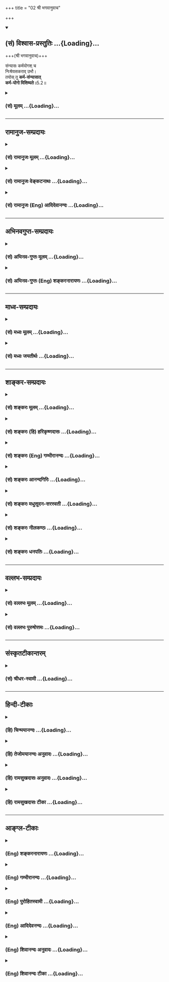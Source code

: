 +++
title = "02 श्री भगवानुवाच"

+++
<div class="js_include" newlevelforh1="2" title="(सं) विश्वास-प्रस्तुतिः" unfilled url="/mahAbhAratam/shlokashaH/06-bhIShma-parva/03-bhagavad-gItA-parva/saMskRtam/vishvAsa-prastutiH/05_karma-saMnyAsa-yogaH/02_shrI_bhagavAnuvAc.md">
<details open><summary><h2>(सं) विश्वास-प्रस्तुतिः ...{Loading}...</h2></summary>

+++(श्री भगवानुवाच)+++

संन्यासः कर्मयोगश् च  
निःश्रेयसकराव् उभौ।  
तयोस् तु **कर्म-संन्यासात्**  
**कर्म-योगो विशिष्यते**॥5.2॥
</details>
</div>
<div class="js_include collapsed" newlevelforh1="3" title="(सं) मूलम्" unfilled url="/mahAbhAratam/shlokashaH/06-bhIShma-parva/03-bhagavad-gItA-parva/saMskRtam/mUlam/05_karma-saMnyAsa-yogaH/02_shrI_bhagavAnuvAc.md">
<details><summary><h3>(सं) मूलम् ...{Loading}...</h3></summary>

श्री भगवानुवाच  
संन्यासः कर्मयोगश्च निःश्रेयसकरावुभौ।  
तयोस्तु कर्मसंन्यासात्कर्मयोगो विशिष्यते।।5.2।।
</details>
</div>


_________________
## रामानुज-सम्प्रदायः
<div class="js_include collapsed" newlevelforh1="3" title="(सं) रामानुजः मूलम्" unfilled url="/mahAbhAratam/shlokashaH/06-bhIShma-parva/03-bhagavad-gItA-parva/saMskRtam/rAmAnujaH/mUlam/05_karma-saMnyAsa-yogaH/02_shrI_bhagavAnuvAc.md">
<details><summary><h3>(सं) रामानुजः मूलम् ...{Loading}...</h3></summary>

।।5.2।। श्रीभगवानुवाच **संन्यासः** ज्ञानयोगः **कर्मयोगः च**
ज्ञानयोगशक्तस्य अपि **उभौ** निरपेक्षौ **निःश्रेयसकरौ। तयोः तु
कर्मसंन्यासाद्** ज्ञानयोगात् **कर्मयोगः** एव **विशिष्यते। कुत इत्यत आह**

</details>
</div>
<div class="js_include collapsed" newlevelforh1="3" title="(सं) रामानुजः वेङ्कटनाथः" unfilled url="/mahAbhAratam/shlokashaH/06-bhIShma-parva/03-bhagavad-gItA-parva/saMskRtam/rAmAnujaH/venkaTanAthaH/05_karma-saMnyAsa-yogaH/02_shrI_bhagavAnuvAc.md">
<details><summary><h3>(सं) रामानुजः वेङ्कटनाथः ...{Loading}...</h3></summary>

  
  
।।5.2।। अथ सद्वारकत्वाभिधानस्य अधिकारिविशेषनियततया
द्वयोरप्यव्यवहितसाधनत्वमुपपादयंस्तत एव मृदितकषायस्यापि
सौकर्यशैघ्र्यसङ्गिनस्तस्यैव कर्तव्यतां च द्रढयन् भगवानुवाच सन्न्यास इति।
ज्ञानयोगाशक्तस्य कर्मयोगसापेक्षत्वात्तच्छक्तस्यैव
निरपेक्षसाधनत्वोक्तिरुपपन्नेत्यभिप्रायेणाह ज्ञानयोगशक्तस्यापीति। उभौ
निश्श्रेयसकरा इत्येतत्सामर्थ्यात्एकमप्यास्थितः सम्यगुभयोर्विन्दते फलम्
5।4 इति वक्ष्यमाणानुसन्धानाच्चनिरपेक्षावित्युक्तम्। चकारेणाप्येतदेव
व्यज्यते। अन्वाचयेतरेतरयोगसमाहारा हि पृथक्फलसाधनत्वप्रकरणविरुद्धाः। अतः
पृथक्स्वातन्त्र्यगर्भः समुच्चय एवात्र चार्थः। तर्हि
द्वावप्यनियमेनयथेच्छमुपादेयौ कर्मयोगस्य तु किमर्थं प्रशंसा इति
शङ्काव्युदासाय तुशब्दः। तदभिप्रायव्यञ्जनार्थमेवकारः।  
  

</details>
</div>
<div class="js_include collapsed" newlevelforh1="3" title="(सं) रामानुजः (Eng) आदिदेवानन्दः" unfilled url="/mahAbhAratam/shlokashaH/06-bhIShma-parva/03-bhagavad-gItA-parva/saMskRtam/rAmAnujaH/english/AdidevAnandaH/05_karma-saMnyAsa-yogaH/02_shrI_bhagavAnuvAc.md">
<details><summary><h3>(सं) रामानुजः (Eng) आदिदेवानन्दः ...{Loading}...</h3></summary>

5.2 The Lord said Even while granting that some persons are competent
for the practice of Jnana Yoga exclusively, it has to be conceded that
renunciation, i.e., Jnana Yoga, and Karma Yoga can be practised as
independent of each other in the pursuit of the highest excellence.
Still, of these two, Karma Yoga excels over the renunciation of actions,
i.e., Jnana Yoga. Sri Krsna explains why this is so.

</details>
</div>


_________________
## अभिनवगुप्त-सम्प्रदायः
<div class="js_include collapsed" newlevelforh1="3" title="(सं) अभिनव-गुप्तः मूलम्" unfilled url="/mahAbhAratam/shlokashaH/06-bhIShma-parva/03-bhagavad-gItA-parva/saMskRtam/abhinava-guptaH/mUlam/05_karma-saMnyAsa-yogaH/02_shrI_bhagavAnuvAc.md">
<details><summary><h3>(सं) अभिनव-गुप्तः मूलम् ...{Loading}...</h3></summary>

।।5.2।। संन्यास इति। संन्यासः कर्म योगः च नात्र एकोऽभिहितः अपि तु उभौ।
संमिलितौ तौ निश्श्रेयसं दत्तः। योगेन विना संन्यासो न संभवतीति योगस्य
विशेषः।

</details>
</div>
<div class="js_include collapsed" newlevelforh1="3" title="(सं) अभिनव-गुप्तः (Eng) शङ्करनारायणः" unfilled url="/mahAbhAratam/shlokashaH/06-bhIShma-parva/03-bhagavad-gItA-parva/saMskRtam/abhinava-guptaH/english/shankaranArAyaNaH/05_karma-saMnyAsa-yogaH/02_shrI_bhagavAnuvAc.md">
<details><summary><h3>(सं) अभिनव-गुप्तः (Eng) शङ्करनारायणः ...{Loading}...</h3></summary>

5.2 Samnyasah etc. Renunciation and the Yoga of action-not only one, but
two-are mentioned here. Happily joining together they yield salvation.
(However), the superiority of the Yoga \[over the renunciation\] is due
to the fact that but for the Yoga, renunciation does not exist.

</details>
</div>


_________________
## माध्व-सम्प्रदायः
<div class="js_include collapsed" newlevelforh1="3" title="(सं) मध्वः मूलम्" unfilled url="/mahAbhAratam/shlokashaH/06-bhIShma-parva/03-bhagavad-gItA-parva/saMskRtam/madhvaH/mUlam/05_karma-saMnyAsa-yogaH/02_shrI_bhagavAnuvAc.md">
<details><summary><h3>(सं) मध्वः मूलम् ...{Loading}...</h3></summary>

।।5.2।। नायं सन्न्यासो यत्याश्रमः। द्वन्द्वत्यागात्तु सन्न्यासान्मत्पूजैव
गरीयसी इति वचनात्। तानि वा एतान्यवराणि तपांसि न्यास एवात्यरेचयत् इति
च। सन्नायासस्तु तुरीयो यो निष्क्रियाख्यः सधर्मकः। न तस्मादुत्तमो धर्मो
लोके कश्चन विद्यते। तद्भक्तोऽपि हि यद्गच्छेतद्गृहस्थो न धार्मिकः।
मद्भक्तिश्च विरक्तिस्तदधिकारो निगद्यते। यदाधिकारो भवति ब्रह्मचार्यपि
प्रव्रजेत् इति नारदीये। ब्रह्मचर्यादेव प्रव्रजेत् ৷৷. यदहरेव विरजेत्
जा.उ.4 या.उ.1 इति च। सन्न्यासे तु तुरीये वै प्रीतिर्मम महीयसी।
येषामत्राधिकारो न तेषां कर्मेति निश्चयः इत्यादेश्च ब्राह्मे। अतो
नात्राश्रमः सन्न्यास उक्तः।

</details>
</div>
<div class="js_include collapsed" newlevelforh1="3" title="(सं) मध्वः जयतीर्थः" unfilled url="/mahAbhAratam/shlokashaH/06-bhIShma-parva/03-bhagavad-gItA-parva/saMskRtam/madhvaH/jayatIrthaH/05_karma-saMnyAsa-yogaH/02_shrI_bhagavAnuvAc.md">
<details><summary><h3>(सं) मध्वः जयतीर्थः ...{Loading}...</h3></summary>

।।5.2।। सन्न्यासमिति प्रश्नवाक्ये सन्न्यास इति परिहारवाक्ये च
सन्न्यासयोगशब्दौ यतिगृहस्थाश्रमविषयावेव तयोः
सर्वकर्मत्यागात्तदनुष्ठानरूपत्वात्। ज्ञेय इति वचनं तु न
सन्न्यासशब्दव्याख्यानपरम्। किन्तु यो द्वेषादिवर्जितो गृही सोऽपि
सन्न्यासी ज्ञातव्य इति स्तुतिपरमेवेत्यत आह **नायमि**ति। अयं
परिहारवाक्यस्थः। प्रश्नवाक्यस्थस्य तात्पर्यनिर्णये तथाऽभ्युपगमात्।
योगश्च न गृहस्थाश्रम इत्यपि द्रष्टव्यम्। कुतो न इति चेत् अत्र
तयोस्त्विति सन्न्यासात्कर्मयोगस्य विशिष्टत्ववचनात् तस्य चास्मत्पक्ष एव
सम्भवादन्यत्रासम्भवादिति भावः। कुतो भवत्पक्षे सम्भवः इत्यत आह
**द्वन्द्वे**ति। मत्पूजा मदर्पणबुद्ध्या कर्मानुष्ठानम्। आश्रमार्थत्वे
कुतोऽसम्भवः इत्यत आह **तानी**ति। तान्याधानादीनि। अत्यरेचयत् अत्यरिच्यत
इतिवचनादिति वर्तते। न्यस्यतेऽस्मिन्सर्वमिति ब्रह्मैव न्यास इति कश्चित्।
तदसत् तपोऽपेक्षयोत्तमत्वाभिधानस्यासङ्गतत्वात्। उपायोपेयभावेन सङ्गतिरिति
चेत् तर्हि तत्सिद्धौ लोकत एवोत्तमत्वसिद्धेरभिधानवैयर्थ्यात्।
गृहस्थाश्रमाद्यत्याश्रमस्योत्तमत्वमयुक्तम्। गृहस्थाश्रमो हि
सर्वधर्मोपपन्नस्तत्समर्थे मध्यमे वयसि अनुष्ठेयो महाफलश्च यत्याश्रमस्तु
निष्क्रियश्चरमे वयसि
गृहस्थधर्मानधिकृतैरन्धपङ्गवादिभिरनुष्ठेयोऽल्पफलश्चेति केचित्
तन्निरासार्थमाह **सन्न्यासस्त्वि**ति। काम्यकर्मरहितत्वात्
निष्क्रियाख्योऽपि सधर्मकः। न केवलं सधर्मकः किन्तु न
तस्माद्यत्याश्रमानुष्ठेयाद्यतिभक्त्यापि यत्फलं प्राप्नुयान्न
तत्सर्वैर्गृहस्थधर्मैरित्यर्थः। ब्रह्मचर्यादेव ब्रह्मचर्यं विसृज्यैव
विरजेत् विरक्तो भवेत् तदहरेव प्रव्रजेत् जा.उ.4या.उ.1 इति श्रुतिशेषः।
कर्मेत्याश्रमान्तरम्। यदुक्तंनायं इत्यादि तदुपसंहरति **अत** इति। अत्र
परिहारवाक्ये।

</details>
</div>


_________________
## शाङ्कर-सम्प्रदायः
<div class="js_include collapsed" newlevelforh1="3" title="(सं) शङ्करः मूलम्" unfilled url="/mahAbhAratam/shlokashaH/06-bhIShma-parva/03-bhagavad-gItA-parva/saMskRtam/shankaraH/mUlam/05_karma-saMnyAsa-yogaH/02_shrI_bhagavAnuvAc.md">
<details><summary><h3>(सं) शङ्करः मूलम् ...{Loading}...</h3></summary>

।।5.2।। **संन्यासः** कर्मणां परित्यागः **कर्मयोगश्च** तेषामनुष्ठानं तौ
**उभौ** अपि **निःश्रेयसकरौ** मोक्षं कुर्वाते ज्ञानोत्पत्तिहेतुत्वेन। उभौ
यद्यपि निःश्रेयसकरौ तथापि **तयोस्तु** निःश्रेयसहेत्वोः
**कर्मसंन्यासात्** केवलात् **कर्मयोगो विशिष्यते** इति कर्मयोगं
स्तौति।। कस्मात् इति आह

</details>
</div>
<div class="js_include collapsed" newlevelforh1="3" title="(सं) शङ्करः (हि) हरिकृष्णदासः" unfilled url="/mahAbhAratam/shlokashaH/06-bhIShma-parva/03-bhagavad-gItA-parva/saMskRtam/shankaraH/hindI/harikRShNadAsaH/05_karma-saMnyAsa-yogaH/02_shrI_bhagavAnuvAc.md">
<details><summary><h3>(सं) शङ्करः (हि) हरिकृष्णदासः ...{Loading}...</h3></summary>

।।5.2।। अर्जुनके प्रश्नका निर्णय करनेके लिये भगवान् अपना अभिप्राय बतलाते
हुए बोले संन्यास कर्मोंका परित्याग और कर्मयोग उनका अनुष्ठान करना ये
दोनों ही कल्याणकारक अर्थात् मुक्तिके देनेवाले हैं। यद्यपि ज्ञानकी
उत्पत्तिमें हेतु होनेसे ये दोनोंही कल्याणकारक हैं तथापि कल्याणके उन
दोनों कारणोंमें ज्ञानरहित केवल संन्यासकी अपेक्षा कर्मयोग श्रेष्ठ है। इस
प्रकार भगवान् कर्मयोगकी स्तुति करते हैं।

</details>
</div>
<div class="js_include collapsed" newlevelforh1="3" title="(सं) शङ्करः (Eng) गम्भीरानन्दः" unfilled url="/mahAbhAratam/shlokashaH/06-bhIShma-parva/03-bhagavad-gItA-parva/saMskRtam/shankaraH/english/gambhIrAnandaH/05_karma-saMnyAsa-yogaH/02_shrI_bhagavAnuvAc.md">
<details><summary><h3>(सं) शङ्करः (Eng) गम्भीरानन्दः ...{Loading}...</h3></summary>

5.2 Ubhau, both, to be sure; sannyasah, renunciation of actions; ca,
and; karma-yogah, Karma-yoga-their performance-; nihsreyasa-karau, lead
to Liberation. Though both lead to Liberation by virtue of being the
cause of the rise of Knowledge, even then, tayoh, between the two which
are the causes of Liberation; Karma-yoga, tu, however; visisyate,
excels; karma-sannyasat, over mere renunciation of actions. Thus He
extols Karma-yoga. \[Karma-yoga is better than renunciation of actions
that is not based on Knowledge.\] Why; In answer the Lord says:

</details>
</div>
<div class="js_include collapsed" newlevelforh1="3" title="(सं) शङ्करः आनन्दगिरिः" unfilled url="/mahAbhAratam/shlokashaH/06-bhIShma-parva/03-bhagavad-gItA-parva/saMskRtam/shankaraH/AnandagiriH/05_karma-saMnyAsa-yogaH/02_shrI_bhagavAnuvAc.md">
<details><summary><h3>(सं) शङ्करः आनन्दगिरिः ...{Loading}...</h3></summary>

।।5.2।। प्रश्नमेवमुत्थाप्य प्रतिवचनमुत्थापयति **स्वाभिप्रायमिति।**
निर्णयाय तद्द्वारेण परस्य संशयनिवृत्त्यर्थमित्यर्थः। एवं प्रश्ने
प्रवृत्ते कर्मयोगस्य सौकर्यमभिप्रेत्य
प्रशस्यतरत्वमभिधित्सुर्भगवान्प्रतिवचनं किमुक्तवानित्याशङ्क्याह **संन्यास
इति।** उभयोरपि तुल्यत्वशङ्कां वारयति **तयोस्त्विति।** कथं तर्हि
ज्ञानस्यैव मोक्षोपायत्वं विवक्ष्यते तत्राह **ज्ञानोत्पत्तीति।** तर्हि
द्वयोरपि प्रशस्यत्वमप्रशस्यत्वं वा तुल्यमित्याशङ्क्याह **उभाविति।**
ज्ञानसहायस्य कर्मसंन्यासस्य कर्मयोगापेक्षया विशिष्टत्वविवक्षया विशिनष्टि
**केवलादिति।**

</details>
</div>
<div class="js_include collapsed" newlevelforh1="3" title="(सं) शङ्करः मधुसूदन-सरस्वती" unfilled url="/mahAbhAratam/shlokashaH/06-bhIShma-parva/03-bhagavad-gItA-parva/saMskRtam/shankaraH/madhusUdana-sarasvatI/05_karma-saMnyAsa-yogaH/02_shrI_bhagavAnuvAc.md">
<details><summary><h3>(सं) शङ्करः मधुसूदन-सरस्वती ...{Loading}...</h3></summary>

।।5.2।। एवमर्जुनस्य प्रश्ने तदुत्तरं श्रीभगवानुवाच निःश्रेयसकरौ
ज्ञानोत्पत्तिहेतुत्वेन मोक्षोपयोगिनौ। तयोस्तु
कर्मसंन्यासादनधिकारिकृतात्कर्मयोगो विशिष्यते श्रेयानधिकारसंपादकत्वेन।

</details>
</div>
<div class="js_include collapsed" newlevelforh1="3" title="(सं) शङ्करः नीलकण्ठः" unfilled url="/mahAbhAratam/shlokashaH/06-bhIShma-parva/03-bhagavad-gItA-parva/saMskRtam/shankaraH/nIlakaNThaH/05_karma-saMnyAsa-yogaH/02_shrI_bhagavAnuvAc.md">
<details><summary><h3>(सं) शङ्करः नीलकण्ठः ...{Loading}...</h3></summary>

।।5.2।। अस्योत्तरं भगवानुवाच **संन्यास इति।** निःश्रेयसकरौ
ज्ञानोत्पत्तिहेतुतया। तथापि कर्मसंन्यासादविरक्तकृतात्कर्मयोग एव
विशिष्यते। चित्तशुद्धिद्वारा वैराग्यादिहेतुत्वात्।

</details>
</div>
<div class="js_include collapsed" newlevelforh1="3" title="(सं) शङ्करः धनपतिः" unfilled url="/mahAbhAratam/shlokashaH/06-bhIShma-parva/03-bhagavad-gItA-parva/saMskRtam/shankaraH/dhanapatiH/05_karma-saMnyAsa-yogaH/02_shrI_bhagavAnuvAc.md">
<details><summary><h3>(सं) शङ्करः धनपतिः ...{Loading}...</h3></summary>

।।5.2।। अर्जुनसंशयनिर्वतकमुत्तरं श्रीभगवानुवाच **संन्यास इति।** उभो
यद्यपि निःश्रेयसकरौ ज्ञानोत्पत्तिहेतुत्वेन मोक्षोपयोगिनौ तथापि तयोस्तु
कर्मसंन्यासादशुद्धचित्तेनाविरक्तेन कृतात्कर्मयोगश्चित्तशुद्य्धा
वैराग्यादिजनको विशिष्यत उत्कृष्टो भवतीति कर्मयोगं स्तौति।

</details>
</div>


_________________
## वल्लभ-सम्प्रदायः
<div class="js_include collapsed" newlevelforh1="3" title="(सं) वल्लभः मूलम्" unfilled url="/mahAbhAratam/shlokashaH/06-bhIShma-parva/03-bhagavad-gItA-parva/saMskRtam/vallabhaH/mUlam/05_karma-saMnyAsa-yogaH/02_shrI_bhagavAnuvAc.md">
<details><summary><h3>(सं) वल्लभः मूलम् ...{Loading}...</h3></summary>

।।5.2।। इति प्रश्ने भगवानर्जुनं पुष्टिनिष्ठभक्तं तदोभयकोटिसंशयापन्नं
योगसाङ्ख्यसारं ग्राहयन् पूर्वशिष्टां कर्मयोगस्थितिमुत्तरमाह सन्न्यासः
कर्मयोगश्चेति। हे अर्जुन यद्यपि साङ्ख्यीयः सन्न्यासः कर्मयोगश्चेत्युभौ
मुख्यतः स्वतन्त्रतया पुरुषार्थसाधकौ नात्राङ्गप्रधानभावः
एतयोरेकमप्यास्थितः परं श्रेयो मोक्षलक्षणं विन्दति। तथापि कर्मसन्न्यासात्
कर्मणां त्यागात् सर्वस्यैव त्यागो बाह्यतः कर्मयोगो विशिष्यते
तत्त्वज्ञानिनोऽपि लोकानुग्रहार्थं कर्मकरणश्रवणात्। मनसैव त्यागः न
बाह्यतः। तवापि फलद इति भावः।

</details>
</div>
<div class="js_include collapsed" newlevelforh1="3" title="(सं) वल्लभः पुरुषोत्तमः" unfilled url="/mahAbhAratam/shlokashaH/06-bhIShma-parva/03-bhagavad-gItA-parva/saMskRtam/vallabhaH/puruShottamaH/05_karma-saMnyAsa-yogaH/02_shrI_bhagavAnuvAc.md">
<details><summary><h3>(सं) वल्लभः पुरुषोत्तमः ...{Loading}...</h3></summary>

  
  
।।5.2।। भगवानेतत्प्रश्नोत्तरमाह कृपया सन्न्यास इति। सन्न्यासः कर्मणां
त्यागः कर्मयोगः कर्मानुष्ठानमेतावुभौ निश्श्रेयसकरौ मोक्षापादकौ तयोरपि
कर्मसन्न्यासात् केवलं कर्मत्यागात् मदाज्ञया फलानभिलाषेण मदर्पणधिया
कर्मयोगः कर्मानुष्ठानं विशिष्यते उत्तममित्यर्थः।  
  

</details>
</div>


_________________
## संस्कृतटीकान्तरम्
<div class="js_include collapsed" newlevelforh1="3" title="(सं) श्रीधर-स्वामी" unfilled url="/mahAbhAratam/shlokashaH/06-bhIShma-parva/03-bhagavad-gItA-parva/saMskRtam/shrIdhara-svAmI/05_karma-saMnyAsa-yogaH/02_shrI_bhagavAnuvAc.md">
<details><summary><h3>(सं) श्रीधर-स्वामी ...{Loading}...</h3></summary>

।।5.2।। अत्रोत्तरं श्रीभगवानुवाच **संन्यास इति।** अयं भावःनहि
वेदान्तवेद्यात्मतत्त्वविदं प्रति कर्मयोगमहं ब्रवीमि यतः पूर्वोक्तेन
संन्यासेन विरोधः स्यात् अपितु देहात्माभिमानिनं त्वां
बन्धुवधादिनिमित्तशोकमोहादिकृतमेनं संशयं देहात्मविवेकज्ञानासिना छित्त्वा
परमात्मज्ञानोपायभूतं कर्मयोगमातिष्ठेति ब्रवीमि। कर्मयोगेन शुद्धचित्तस्य
चात्मतत्त्वज्ञाने जाते सति तत्परिपाकार्थं ज्ञाननिष्ठाङ्गत्वेन संन्यासः
पूर्वमुक्तः। एवं सत्यङ्गप्रधानयोर्विकल्पायोगात्संन्यासः
कर्मयोगश्चेत्येतावुभावपि भूमिकाभेदेन समुच्चितावेव निःश्रेयसं साधयतः
तथापि तु तयोर्मध्ये कर्मसंन्यासात्सकाशात्कर्मयोगो विशिष्टो भवति।

</details>
</div>


_________________
## हिन्दी-टीकाः
<div class="js_include collapsed" newlevelforh1="3" title="(हि) चिन्मयानन्दः" unfilled url="/mahAbhAratam/shlokashaH/06-bhIShma-parva/03-bhagavad-gItA-parva/hindI/chinmayAnandaH/05_karma-saMnyAsa-yogaH/02_shrI_bhagavAnuvAc.md">
<details><summary><h3>(हि) चिन्मयानन्दः ...{Loading}...</h3></summary>

।।5.2।। अर्जुन के प्रश्न से श्रीकृष्ण समझ गये किस तुच्छ अज्ञान की स्थिति
में अर्जुन पड़ा हुआ है। वह कर्मसंन्यास और कर्मयोग इन दो मार्गों को
भिन्नभिन्न मानकर यह समझ रहा था कि वे साधक को दो भिन्न लक्ष्यों तक
पहुँचाने के साधन थे। मनुष्य की स्वाभाविक प्रवृत्ति निष्क्रियता की ओर होती
है। यदि मनुष्यों को अपने स्वभाव पर छोड़ दिया जाय तो अधिकांश लोग केवल यही
चाहेंगे कि जीवन में कमसेकम परिश्रम और अधिकसेअधिक आराम के साथ भोजन आदि
प्राप्त हो जाय। इस अनुत्पादक अकर्मण्यता से उसे क्रियाशील बनाना उसके
विकास की प्रथम अवस्था है। यह कार्य मनुष्य की सुप्त इच्छाओं को जगाने से
सम्पादित किया जा सकता है। विकास की इस प्रथमावस्था में स्वार्थ से प्रेरित
कर्म उसकी मानसिक एवं बौद्धिक शिथिलता को दूर करके उसे अत्यन्त क्रियाशील
बना देते हैं। तदुपरान्त मनुष्य को क्रियाशील रहते हुये स्वार्थ का त्याग
करने का उपदेश दिया जाता है। कुछ काल तक निष्काम भाव से ईश्वर की पूजा समझ
कर जगत् की सेवा करने से उसे जो आनन्द प्राप्त होता है वही उसके लिए
स्फूर्ति एवं प्रेरणा का स्रोत बन जाता है। इसी भावना को कर्मयोग अथवा यज्ञ
की भावना कहा गया है। कर्मयोग के पालन से वासनाओं का क्षय होकर साधक को
मानो ध्यानरूप पंख प्राप्त हो जाते हैं जिनकी सहायता से वह शांति और आनन्द
के आकाश मे ऊँचीऊँची उड़ाने भर सकता है। ध्यानाभ्यास का विस्तृत विवेचन
अगले अध्याय में किया गया है। उपर्युक्त विचार से हम इस निष्कर्ष पर पहुँचते
हैं कि आत्मविकास के लिये तीन साधन हैं काम्य कर्म निष्काम कर्म तथा
निदिध्यासन। पूर्व अध्यायों में कर्म योग का वर्णन हो चुका है और अगले
अध्याय का विषय ध्यान योग है। अत इस अध्याय में अहंकार और स्वार्थ के
परित्याग द्वारा कर्मों के संन्यास का निरूपण किया गया है। इस श्लोक में
भगवान् ने कहा है कि कर्मसंन्यास और कर्मयोग दोनों ही कल्याणकारक हैं तथापि
इन दोनों में कर्मयोग श्रेष्ठतर है। श्रीकृष्ण के इस कथन का अर्थ यह कदापि
नहीं है कि वे कर्मयोग की अपेक्षा संन्यास को हीनतर बताते हैं। ऐसा समझना
अपने अज्ञान का प्रदर्शन करना है अथवा अब तक किये भगवान् के उपदेश को ही
नहीं समझना है। यहाँ संन्यास की अपेक्षा कर्मयोग को श्रेष्ठ कहने के
अभिप्राय को हमें समझना चाहिये। विकास की जिस अवस्था में अर्जुन था उसको
तथा युद्ध की विशेष परिस्थितियों को ध्यान में रखकर अर्जुन के लिए संन्यास
की अपेक्षा कर्म करने का उपदेश ही उपयुक्त था। अर्थ यह हुआ कि दोनों ही
श्रेयष्कर होने पर भी विशेष परिस्थितियों को देखते हुये संन्यास की अपेक्षा
कर्मयोग श्रेष्ठ कहा गया है। अधिकांश लोग अर्जुन के रोग से पीड़ित होते हैं
उन सबके लिए कर्मयोग ही वासना क्षय का एकमात्र उपाय है। अत यहाँ कर्मयोग को
श्रेष्ठ कहने के तात्पर्य को हमको ठीक से समझना चाहिए। ऐसा क्यों इस पर कहते
हैं

</details>
</div>
<div class="js_include collapsed" newlevelforh1="3" title="(हि) तेजोमयानन्दः अनुवादः" unfilled url="/mahAbhAratam/shlokashaH/06-bhIShma-parva/03-bhagavad-gItA-parva/hindI/tejomayAnandaH/anuvAdaH/05_karma-saMnyAsa-yogaH/02_shrI_bhagavAnuvAc.md">
<details><summary><h3>(हि) तेजोमयानन्दः अनुवादः ...{Loading}...</h3></summary>

।।5.2।। श्रीभगवान् ने कहा -- कर्मसंन्यास और कर्मयोग ये दोनों ही परम
कल्याणकारक हैं; परन्तु उन दोनों में कर्मसंन्यास से कर्मयोग श्रेष्ठ है।।

</details>
</div>
<div class="js_include collapsed" newlevelforh1="3" title="(हि) रामसुखदासः अनुवादः" unfilled url="/mahAbhAratam/shlokashaH/06-bhIShma-parva/03-bhagavad-gItA-parva/hindI/rAmasukhadAsaH/anuvAdaH/05_karma-saMnyAsa-yogaH/02_shrI_bhagavAnuvAc.md">
<details><summary><h3>(हि) रामसुखदासः अनुवादः ...{Loading}...</h3></summary>

।।5.2।। श्रीभगवान् बोले -- संन्यास (साङ्ख्ययोग) और कर्मयोग दोनों ही
कल्याण करनेवाले हैं। परन्तु उन दोनोंमें भी कर्मसंन्यास- (साङ्ख्ययोग-) से
कर्मयोग श्रेष्ठ है।

</details>
</div>
<div class="js_include collapsed" newlevelforh1="3" title="(हि) रामसुखदासः टीका" unfilled url="/mahAbhAratam/shlokashaH/06-bhIShma-parva/03-bhagavad-gItA-parva/hindI/rAmasukhadAsaH/TIkA/05_karma-saMnyAsa-yogaH/02_shrI_bhagavAnuvAc.md">
<details><summary><h3>(हि) रामसुखदासः टीका ...{Loading}...</h3></summary>

5.2।।***व्याख्या--***\[भगवान्के सिद्धान्तके अनुसार साङ्ख्ययोग और
कर्मयोगका पालन प्रत्येक वर्ण, आश्रम, सम्प्रदाय आदिके मनुष्य कर सकते हैं।
कारण कि उनका सिद्धान्त किसी वर्ण, आश्रम, सम्प्रदाय आदिको लेकर नहीं है।
इसी अध्यायके पहले श्लोकमें अर्जुनने कर्मोंका त्याग करके विधिपूर्वक ज्ञान
प्राप्त करनेकी प्रचलित प्रणालीको 'कर्मसंन्यास' नामसे कहा है। परन्तु
भगवान्के सिद्धान्तके अनुसार ज्ञान-प्राप्तिके लिये साङ्ख्ययोगका पालन
प्रत्येक मनुष्य स्वतन्त्रतासे कर सकता है और उसका पालन करनेमें कर्मोंका
स्वरूपसे त्याग करनेकी आवश्यकता भी नहीं है। इसलिये भगवान् प्रचलित मतका भी
आदर करते हुए अपने सिद्धान्तके अनुसार अर्जुनके प्रश्नका उत्तर देते
हैं। \]**'संन्यासः'--**यहाँ **'संन्यासः'** पदका अर्थ 'साङ्ख्य-योग' है,
कर्मोंका स्वरूपसे त्याग नहीं। अर्जुनके प्रश्नका उत्तर देते हुए भगवान्
कर्मोंके त्यागपूर्वक संन्यासका विवेचन न करके कर्म करते हुए ज्ञानको
प्राप्त करनेका जो साङ्ख्ययोगका मार्ग है, उसका विवेचन करते हैं। उस
साङ्ख्ययोगके द्वारा मनुष्य प्रत्येक वर्ण, आश्रम, सम्प्रदाय आदिमें रहते
हुए प्रत्येक परिस्थितिमें स्वतन्त्रतापूर्वक ज्ञान प्राप्त कर सकता है
अर्थात् अपना कल्याण कर सकता है।  
  
साङ्ख्ययोगकी साधनामें विवेक-विचारकी मुख्यता रहती है। विवेकपूर्वक तीव्र
वैराग्यके बिना यह साधना सफल नहीं होती। इस साधनामें संसारकी स्वतन्त्र
सत्ताका अभाव होकर एकमात्र परमात्मतत्त्वपर दृष्टि रहती है। राग मिटे बिना
संसारकी स्वतन्त्र सत्ताका अभाव होना बहुत कठिन है। इसलिये भगवान्ने
देहाभिमानियोंके लिये यह साधन क्लेशयुक्त बताया है (गीता 12। 5)। इसी
अध्यायके छठे श्लोकमें भी भगवान्ने कहा है कि कर्मयोगका साधन किये बिना
संन्यासका साधन होना कठिन है; क्योंकि संसारसे राग हटानेके लिये कर्मयोग ही
सुगम उपाय है।  
  
**'कर्मयोगश्च'--**मानवमात्रमें कर्म करनेका राग अनादिकालसे चला आ रहा है,
जिसे मिटानेके लिये कर्म करना आवश्यक है (गीता 5। 3)। परन्तु वे कर्म किस
भाव और उद्देश्यसे कैसे किये जायँ कि करनेका राग सर्वथा मिट जाय, उस
कर्तव्य-कर्मको करनेकी कलाको 'कर्मयोग' कहते हैं। कर्मयोगमें कार्य छोटा है
या बड़ा, इसपर दृष्टि नहीं रहती। जो भी कर्तव्य-कर्म सामने आ जाय, उसीको
निष्कामभावसे दूसरोंके हितके लिये करना है। कर्मोंसे सम्बन्ध-विच्छेद
करनेके लिये यह आवश्यक है कि कर्म अपने लिये न किये जायँ। अपने लिये कर्म न
करनेका अर्थ है--कर्मोंके बदलेमें अपने लिये कुछ भी पानेकी इच्छा न होना।
जबतक अपने लिये कुछ भी पानेकी इच्छा रहती है, तबतक कर्मोंके साथ सम्बन्ध
बना रहता है।

</details>
</div>


_________________
## आङ्ग्ल-टीकाः
<div class="js_include collapsed" newlevelforh1="3" title="(Eng) शङ्करनारायणः" unfilled url="/mahAbhAratam/shlokashaH/06-bhIShma-parva/03-bhagavad-gItA-parva/english/shankaranArAyaNaH/05_karma-saMnyAsa-yogaH/02_shrI_bhagavAnuvAc.md">
<details><summary><h3>(Eng) शङ्करनारायणः ...{Loading}...</h3></summary>

5.2. The Bhagavat said Both renunciation and the Yoga of action effect salvation. But, of these two, the Yoga of action is better than renunciation of action.

</details>
</div>
<div class="js_include collapsed" newlevelforh1="3" title="(Eng) गम्भीरानन्दः" unfilled url="/mahAbhAratam/shlokashaH/06-bhIShma-parva/03-bhagavad-gItA-parva/english/gambhIrAnandaH/05_karma-saMnyAsa-yogaH/02_shrI_bhagavAnuvAc.md">
<details><summary><h3>(Eng) गम्भीरानन्दः ...{Loading}...</h3></summary>

5.2 The Blessed Lord said Both renunciation of actions and Karma-yoga lead to Liberation. Between the two, Karma-yoga, however, excels over renunciation of actions.

</details>
</div>
<div class="js_include collapsed" newlevelforh1="3" title="(Eng) पुरोहितस्वामी" unfilled url="/mahAbhAratam/shlokashaH/06-bhIShma-parva/03-bhagavad-gItA-parva/english/purohitasvAmI/05_karma-saMnyAsa-yogaH/02_shrI_bhagavAnuvAc.md">
<details><summary><h3>(Eng) पुरोहितस्वामी ...{Loading}...</h3></summary>

5.2 Lord Shri Krishna replied: Renunciation of action and the path of right action both lead to the highest; of the two, right action is the better.

</details>
</div>
<div class="js_include collapsed" newlevelforh1="3" title="(Eng) आदिदेवनन्दः" unfilled url="/mahAbhAratam/shlokashaH/06-bhIShma-parva/03-bhagavad-gItA-parva/english/AdidevanandaH/05_karma-saMnyAsa-yogaH/02_shrI_bhagavAnuvAc.md">
<details><summary><h3>(Eng) आदिदेवनन्दः ...{Loading}...</h3></summary>

5.2 The Lord said Renunciation of actions and Karma Yoga, both lead to the highest excellence. But, of the two, Karma Yoga excels the renunciation of actions.

</details>
</div>
<div class="js_include collapsed" newlevelforh1="3" title="(Eng) शिवानन्दः अनुवादः" unfilled url="/mahAbhAratam/shlokashaH/06-bhIShma-parva/03-bhagavad-gItA-parva/english/shivAnandaH/anuvAdaH/05_karma-saMnyAsa-yogaH/02_shrI_bhagavAnuvAc.md">
<details><summary><h3>(Eng) शिवानन्दः अनुवादः ...{Loading}...</h3></summary>

5.2 The Blessed Lord said Renunciation and the Yoga of action both lead to the highest bliss; but of the two, the Yoga of action is superior to the renunciation of action.

</details>
</div>
<div class="js_include collapsed" newlevelforh1="3" title="(Eng) शिवानन्दः टीका" unfilled url="/mahAbhAratam/shlokashaH/06-bhIShma-parva/03-bhagavad-gItA-parva/english/shivAnandaH/TIkA/05_karma-saMnyAsa-yogaH/02_shrI_bhagavAnuvAc.md">
<details><summary><h3>(Eng) शिवानन्दः टीका ...{Loading}...</h3></summary>

5.2 संन्यासः renunciation; कर्मयोगः Yoga of action; च and; निःश्रेयसकरौ
leading to the highest bliss; उभौ both; तयोः of these two; तु but;
कर्मसंन्यासात् than renunciation of action; कर्मयोगः Yoga of action;
विशिष्यते is superior.Commentary Sannyasa (renunciation of action) and Karma Yoga (performance of action) both lead to Moksha or liberation or the highest bliss. Though both lead to Moksha; yet of the two means of attaining to Moksha; Karma Yoga is better than mere Karma Sannyasa
(renunciation of action) without the knowledge of the Self.But renunciation of actions with the knowledge of the Self is decidedly superior to Karma Yoga.Moreover; Karma Yoga is easy and is therefore suitable to all. (Cf.III.3V.5VI.46)

</details>
</div>
